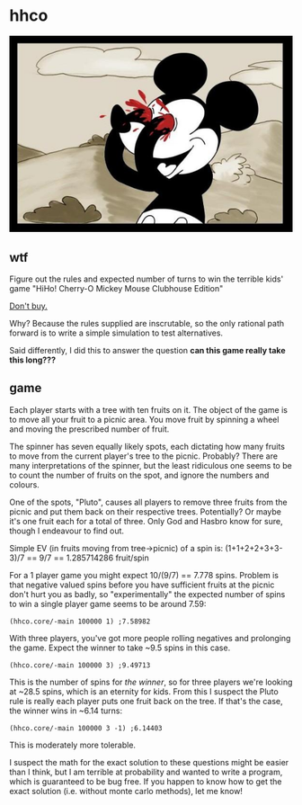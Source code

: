 # hhco

![](docs/mickey.jpg)

## wtf

Figure out the rules and expected number of turns to win the terrible kids'
game "HiHo!  Cherry-O Mickey Mouse Clubhouse Edition"

[Don't buy.](http://www.amazon.com/Cherry-O-Disney-Mickey-Clubhouse-Edition/dp/B00IFWSO8K)

Why? Because the rules supplied are inscrutable, so the only rational path
forward is to write a simple simulation to test alternatives.

Said differently, I did this to answer the question **can this game really
take this long???**

## game

Each player starts with a tree with ten fruits on it.  The object of the game
is to move all your fruit to a picnic area.  You move fruit by spinning a wheel
and moving the prescribed number of fruit.

The spinner has seven equally likely spots, each dictating how many fruits to
move from the current player's tree to the picnic. Probably? There are many
interpretations of the spinner, but the least ridiculous one seems to be to
count the number of fruits on the spot, and ignore the numbers and colours.

One of the spots, "Pluto", causes all players to remove three fruits from the
picnic and put them back on their respective trees. Potentially? Or maybe it's
one fruit each for a total of three. Only God and Hasbro know for sure, though
I endeavour to find out.

Simple EV (in fruits moving from tree->picnic) of a spin is:
(1+1+2+2+3+3-3)/7 == 9/7 == 1.285714286 fruit/spin

For a 1 player game you might expect 10/(9/7) == 7.778 spins. Problem is that
negative valued spins before you have sufficient fruits at the picnic don't
hurt you as badly, so "experimentally" the expected number of spins to win a
single player game seems to be around 7.59:

    (hhco.core/-main 100000 1) ;7.58982

With three players, you've got more people rolling negatives and prolonging
the game. Expect the winner to take ~9.5 spins in this case.

    (hhco.core/-main 100000 3) ;9.49713

This is the number of spins for *the winner*, so for three players we're
looking at ~28.5 spins, which is an eternity for kids. From this I suspect the
Pluto rule is really each player puts one fruit back on the tree.  If that's
the case, the winner wins in ~6.14 turns:

    (hhco.core/-main 100000 3 -1) ;6.14403

This is moderately more tolerable.

I suspect the math for the exact solution to these questions might be easier
than I think, but I am terrible at probability and wanted to write a program,
which is guaranteed to be bug free.  If you happen to know how to get the exact
solution (i.e. without monte carlo methods), let me know!

